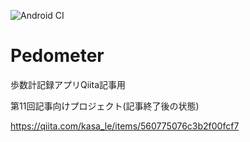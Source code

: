 ![Android CI](https://github.com/le-kamba/qiita_pedometer/workflows/Android%20CI/badge.svg?branch=feature%2Fqiita_10)

# Pedometer
歩数計記録アプリQiita記事用

第11回記事向けプロジェクト(記事終了後の状態)

https://qiita.com/kasa_le/items/560775076c3b2f00fcf7
